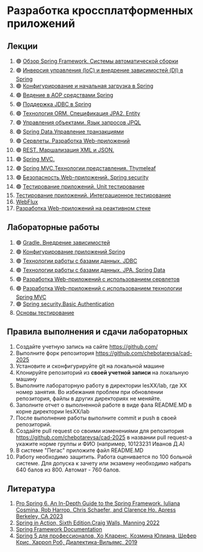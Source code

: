 # Разработка кроссплатформенных приложений

## Лекции

1. 🟢 [Обзор Spring Framework. Системы автоматической сборки](./les01/README.md)
2. 🟢 [Инверсия управления (IoC) и внедрение зависимостей (DI) в Spring](./les02/README.md)
3. 🟢 [Конфигурирование и начальная загрузка в Spring](./les03/README.md)
4. 🟢 [Ведение в AOP средствами Spring](./les04/README.md)
5. 🟢 [Поддержка JDBC в Spring](./les05/README.md)
6. 🟢 [Технология ORM. Спецификация JPA2. Entity](./les06/README.md)
7. 🟢 [Управления объектами. Язык запросов JPQL](./les07/README.md)
8. 🟢 [Spring Data.Управление транзакциями](./les08/README.md)
9. 🟢 [Сервлеты. Разработка Web-приложений](./les09/README.md)
10. 🟢 [REST. Маршализация XML и JSON.](./les10/README.md)
11. 🟢 [Spring MVC.](./les11/README.md)
12. 🟢 [Spring MVC.Технологии представления. Thymeleaf](./les12/README.md)
13. 🟢 [Безопасность Web-приложений. Spring security](./les13/README.md)
14. 🟢 [Тестирование приложений.  Unit тестирование](./les14/README.md)
15. [Тестирование приложений. Интеграционное тестирование](./les15/README.md)
16. [WebFlux](./les16/README.md)
17. [Разработка Web-приложений на реактивном стеке](./les17/README.md)

## Лабораторные работы

1. 🟢 [Gradle. Внедрение зависимостей](./les02/lab.md)
2. 🟢 [Конфигурирование приложений Spring](./les04/lab.md)
3. 🟢 [Технологии работы с базами данных. JDBC](./les06/lab.md)
4. 🟢 [Технологии работы с базами данных. JPA. Spring Data](./les08/lab.md)
5. 🟢 [Разработка  Web-приложений с использованием сервлетов](./les10/lab.md)
6. 🟢 [Разработка Web-приложений с использованием технологии Spring MVC](./les12/lab.md)
7. 🟢 [Spring security.Basic Authentication](./les14/lab.md)
8. [Основы тестирование](./les16/lab.md)

## Правила выполнения и сдачи лабораторных

1. Создайте учетную запись на сайте <https://github.com/>
2. Выполните форк репозитория  <https://github.com/chebotarevsa/cad-2025>
3. Установите и сконфигурируйте git на локальной машине
4. Клонируйте репозиторий из **своей учетной записи** на локальную машину
5. Выполните лабораторную работу в директории lesXX/lab, где XX номер занятия. Во избежания проблем при обновлении репозитория, файлы в других директориях не меняйте.
6. Заполните отчет о выполненной работе в виде фала README.MD в корне директории lesXX/lab
7. После выполнение работы выполните commit и push в своей репозиторий.
8. Создайте pull request со своими изменениями для репозитория  <https://github.com/chebotarevsa/cad-2025> в названии pull request-а укажите норме группы и ФИО (например, 10123231 Иванов Д.А)
9. В системе "Пегас" приложите файл README.MD
10. Работу необходимо защитить. Работа оценивается по 100 больной системе. Для допуска к зачету или экзамену необходимо набрать 640 балов из 800. Автомат - 760 балов.

## Литература

1. [Pro Spring 6. An In-Depth Guide to the Spring Framework. Iuliana Cosmina, Rob Harrop, Chris Schaefer, and Clarence Ho. Apress Berkeley, CA 2023](https://link.springer.com/book/10.1007/978-1-4842-8640-1)
2. [Spring in Action, Sixth Edition.Craig Walls, Manning 2022](https://www.manning.com/books/spring-in-action-sixth-edition)
3. [Spring Framework Documentation](https://docs.spring.io/spring-framework/reference/index.html)
4. [Spring 5 для профессионалов, Хо Кларенс, Козмина Юлиана, Шефер Крис, Харроп Роб, Диалектика-Вильямс, 2019](https://www.williamspublishing.com/Books/978-5-907114-07-4.html)
